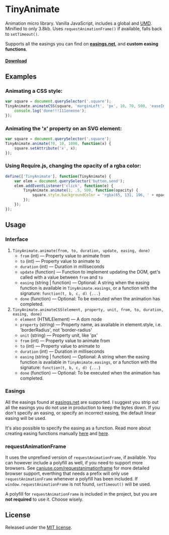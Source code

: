 # TinyAnimate
Animation micro library. Vanilla JavaScript, includes a global and [UMD](https://github.com/umdjs/umd). Minified to only 3.8kb. Uses `requestAnimationFrame()` if available, falls back to `setTimeout()`.

Supports all the easings you can find on **[easings.net](http://easings.net/)**, and **custom easing functions**.

#### [Download](https://github.com/branneman/TinyAnimate/releases)

## Examples

### Animating a CSS style:
```javascript
var square = document.querySelector('.square');
TinyAnimate.animateCSS(square, 'marginLeft', 'px', 10, 70, 500, 'easeInOutQuart', function() {
    console.log('done!!!111oneone');
});
```

### Animating the 'x' property on an SVG element:
```javascript
var square = document.querySelector('.square');
TinyAnimate.animate(70, 10, 1000, function(x) {
    square.setAttribute('x', x);
});
```

### Using Require.js, changing the opacity of a rgba color:
```javascript
define(['TinyAnimate'], function(TinyAnimate) {
    var elem = document.querySelector('button.send');
    elem.addEventListener('click', function(e) {
        TinyAnimate.animate(1, .5, 500, function(opacity) {
            square.style.backgroundColor = 'rgba(65, 131, 196, ' + opacity + ')';
        });
    });
});
```

## Usage

### Interface
1. `TinyAnimate.animate(from, to, duration, update, easing, done)`
    - `from` (int) — Property value to animate from
    - `to` (int) — Property value to animate to
    - `duration` (int) — Duration in milliseconds
    - `update` (function) — Function to implement updating the DOM, get's called with a value between `from` and `to`
    - `easing` (string | function) — Optional: A string when the easing function is available in `TinyAnimate.easings`, or a function with the signature: `function(t, b, c, d) {...}`
    - `done` (function) — Optional: To be executed when the animation has completed.
2. `TinyAnimate.animateCSS(element, property, unit, from, to, duration, easing, done)`
    - `element` (HTMLElement) — A dom node
    - `property` (string) — Property name, as available in element.style, i.e. 'borderRadius', not 'border-radius'
    - `unit` (string) — Property unit, like 'px'
    - `from` (int) — Property value to animate from
    - `to` (int) — Property value to animate to
    - `duration` (int) — Duration in milliseconds
    - `easing` (string | function) — Optional: A string when the easing function is available in `TinyAnimate.easings`, or a function with the signature: `function(t, b, c, d) {...}`
    - `done` (function) — Optional: To be executed when the animation has completed.

### Easings
All the easings found at [easings.net](http://easings.net/) are supported. I suggest you strip out all the easings you
do not use in production to keep the bytes down. If you don't specify an easing, or specify an incorrect easing, the
default linear easing will be used.

It's also possible to specify the easing as a function. Read more about creating easing functions manually
[here](http://upshots.org/actionscript/jsas-understanding-easing) and
[here](http://greweb.me/2012/02/bezier-curve-based-easing-functions-from-concept-to-implementation/).

### requestAnimationFrame
It uses the unprefixed version of `requestAnimationFrame`, if available. You can however include a polyfill as well, if
you need to support more browsers. See [caniuse.com/requestanimationframe](http://caniuse.com/requestanimationframe) for
more detailed browser support, everthing that needs a prefix will only use `requestAnimationFrame` whenever a polyfill
has been included. If `window.requestAnimationFrame` is not found, `setTimeout()` will be used.

A polyfill for `requestAnimationFrame` is included in the project, but you are **not required** to use it. Choose wisely.

## License
Released under the [MIT license](http://github.com/branneman/TinyAnimate/blob/master/).
